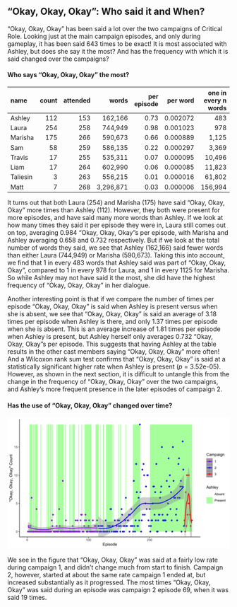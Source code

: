 
## “Okay, Okay, Okay”: Who said it and When?

“Okay, Okay, Okay” has been said a lot over the two campaigns of
Critical Role. Looking just at the main campaign episodes, and only
during gameplay, it has been said 643 times to be exact\! It is most
associated with Ashley, but does she say it the most? And has the
frequency with which it is said changed over the campaigns?

#### Who says “Okay, Okay, Okay” the most?

| name     | count | attended |     words | per episode | per word | one in every n words |
| :------- | ----: | -------: | --------: | ----------: | -------: | -------------------: |
| Ashley   |   112 |      153 |   162,166 |        0.73 | 0.002072 |                  483 |
| Laura    |   254 |      258 |   744,949 |        0.98 | 0.001023 |                  978 |
| Marisha  |   175 |      266 |   590,673 |        0.66 | 0.000889 |                1,125 |
| Sam      |    58 |      259 |   586,135 |        0.22 | 0.000297 |                3,369 |
| Travis   |    17 |      255 |   535,311 |        0.07 | 0.000095 |               10,496 |
| Liam     |    17 |      264 |   602,990 |        0.06 | 0.000085 |               11,823 |
| Taliesin |     3 |      263 |   556,215 |        0.01 | 0.000016 |               61,802 |
| Matt     |     7 |      268 | 3,296,871 |        0.03 | 0.000006 |              156,994 |

It turns out that both Laura (254) and Marisha (175) have said “Okay,
Okay, Okay” more times than Ashley (112). However, they both were
present for more episodes, and have said many more words than Ashley. If
we look at how many times they said it per episode they were in, Laura
still comes out on top, averaging 0.984 “Okay, Okay, Okay”s per episode,
with Marisha and Ashley averaging 0.658 and 0.732 respectively. But if
we look at the total number of words they said, we see that Ashley
(162,166) said fewer words than either Laura (744,949) or Marisha
(590,673). Taking this into account, we find that 1 in every 483 words
that Ashley said was part of “Okay, Okay, Okay”, compared to 1 in every
978 for Laura, and 1 in every 1125 for Marisha. So while Ashley may not
have said it the most, she did have the highest frequency of “Okay,
Okay, Okay” in her dialogue.

Another interesting point is that if we compare the number of times per
episode “Okay, Okay, Okay” is said when Ashley is present versus when
she is absent, we see that “Okay, Okay, Okay” is said an average of 3.18
times per episode when Ashley is there, and only 1.37 times per episode
when she is absent. This is an average increase of 1.81 times per
episode when Ashley is present, but Ashley herself only averages 0.732
“Okay, Okay, Okay”s per episode. This suggests that having Ashley at
the table results in the other cast members saying “Okay, Okay, Okay”
more often\! And a Wilcoxon rank sum test confirms that “Okay, Okay,
Okay” is said at a statistically significant higher rate when Ashley is
present (*p* = 3.52e-05). However, as shown in the next section, it is
difficult to untangle this from the change in the frequency of “Okay,
Okay, Okay” over the two campaigns, and Ashley’s more frequent presence
in the later episodes of campaign 2.

#### Has the use of “Okay, Okay, Okay” changed over time?

![Okay](../plots/okay_okay_okay.png)

We see in the figure that “Okay, Okay, Okay” was said at a fairly low
rate during campaign 1, and didn’t change much from start to finish.
Campaign 2, however, started at about the same rate campaign 1 ended at,
but increased substantially as it progressed. The most times “Okay,
Okay, Okay” was said during an episode was campaign 2 episode 69, when
it was said 19 times.
